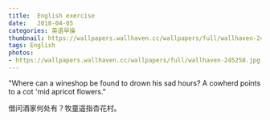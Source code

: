 ```yaml
---
title:  English exercise
date:   2018-04-05
categories: 英语早操
thumbnail: https://wallpapers.wallhaven.cc/wallpapers/full/wallhaven-245258.jpg
tags: English
photos:
- https://wallpapers.wallhaven.cc/wallpapers/full/wallhaven-245258.jpg
---
```


"Where can a wineshop be found to drown his sad hours? A cowherd points to a cot 'mid apricot flowers."
<p>借问酒家何处有？牧童遥指杏花村。</p>
